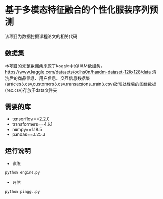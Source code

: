 # 基于多模态特征融合的个性化服装序列预测

该项目为数据挖掘课程论文的相关代码

## 数据集 
本项目的完整数据集来源于kaggle中的H&M数据集，https://www.kaggle.com/datasets/odins0n/handm-dataset-128x128/data
清洗后的商品信息、用户信息、交互信息数据集(articles3.csv,customers3.csv,transactions_train3.csv)及预处理后的图像数据(rec.csv)存放于data文件夹


## 需要的库
  - tensorflow==2.2.0
  - transformers==4.6.1
  - numpy==1.18.5
  - pandas==0.25.3
## 运行说明
- 训练
```bash
python engine.py
```

- 评估
```bash
python pinggu.py
```
